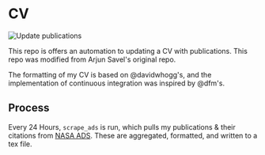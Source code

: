 # CV
![Update publications](https://github.com/James11222/James_CV/actions/workflows/update_pubs.yml/badge.svg)


This repo is offers an automation to updating a CV with publications. This repo was modified from Arjun Savel's original repo. 

The formatting of my CV is based on @davidwhogg's, and the implementation of continuous integration was inspired by @dfm's.

## Process

Every 24 Hours, `scrape_ads` is run, which pulls my publications & their citations from [NASA ADS](https://ui.adsabs.harvard.edu/). These are aggregated, formatted, and written to a tex file. 
